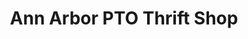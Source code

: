 ---
title: "Ann Arbor PTO Thrift Shop"
url: /ann-arbor/ann-arbor-pto-thrift-shop/
shop: Allgemein
---